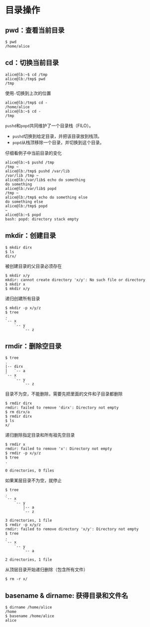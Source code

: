 # 目录操作

## pwd：查看当前目录

    $ pwd
    /home/alice

## cd：切换当前目录

    alice@lb:~$ cd /tmp
    alice@lb:/tmp$ pwd
    /tmp

使用`-`切换到上次的位置

    alice@lb:/tmp$ cd -
    /home/alice
    alice@lb:~$ cd -
    /tmp

`pushd`和`popd`共同维护了一个目录栈（FILO）。

- `pushd`切换到给定目录，并把该目录放到栈顶。
- `popd`从栈顶移除一个目录，并切换到这个目录。

仔细看例子中当前目录的变化

    alice@lb:~$ pushd /tmp
    /tmp ~
    alice@lb:/tmp$ pushd /var/lib
    /var/lib /tmp ~
    alice@lb:/var/lib$ echo do something
    do something
    alice@lb:/var/lib$ popd
    /tmp ~
    alice@lb:/tmp$ echo do something else
    do something else
    alice@lb:/tmp$ popd
    ~
    alice@lb:~$ popd
    bash: popd: directory stack empty

## mkdir：创建目录

    $ mkdir dirx
    $ ls
    dirx/

被创建目录的父目录必须存在

    $ mkdir x/y
    mkdir: cannot create directory 'x/y': No such file or directory
    $ mkdir x
    $ mkdir x/y

递归创建所有目录

    $ mkdir -p x/y/z
    $ tree
    .
    `-- x
        `-- y
            `-- z

## rmdir：删除空目录

    $ tree
    .
    |-- dirx
    |   `-- a
    `-- x
        `-- y
            `-- z

目录不为空，不能删除，需要先把里面的文件和子目录都删除

    $ rmdir dirx
    rmdir: failed to remove 'dirx': Directory not empty
    $ rm dirx/a
    $ rmdir dirx
    $ ls
    x/

递归删除指定目录和所有祖先空目录

    $ rmdir x
    rmdir: failed to remove 'x': Directory not empty
    $ rmdir -p x/y/z
    $ tree
    .
    
    0 directories, 0 files

如果某层目录不为空，就停止

    $ tree
    .
    `-- x
        `-- y
            |-- a
            `-- z
    
    3 directories, 1 file
    $ rmdir -p x/y/z
    rmdir: failed to remove directory 'x/y': Directory not empty
    $ tree
    .
    `-- x
        `-- y
            `-- a
    
    2 directories, 1 file

从顶层目录开始递归删除（包含所有文件）

    $ rm -r x/

## basename & dirname: 获得目录和文件名

    $ dirname /home/alice
    /home
    $ basename /home/alice
    alice
